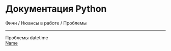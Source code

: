 # Документация Python
Фичи / Нюансы в работе / Проблемы
<hr>
Проблемы datetime<br>
<a href="https://github.com/GnuriaN/format-README/blob/master/Дополнения.md">Name</a>
